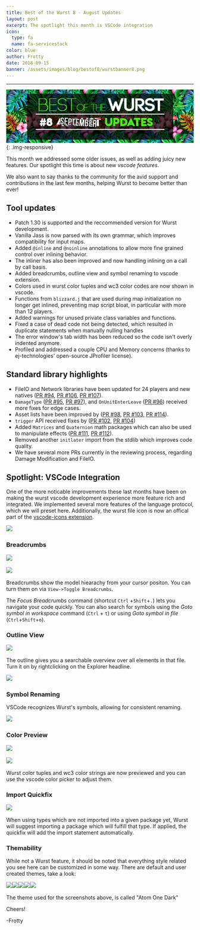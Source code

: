 ```yaml
---
title: Best of the Wurst 8 - August Updates
layout: post
excerpt: The spotlight this month is VSCode integration
icon:
  type: fa
  name: fa-servicestack
color: blue
author: Frotty
date: 2018-09-15
banner: /assets/images/blog/bestof8/wurstbanner8.png
---
```

------

![](/assets/images/blog/bestof8/wurstbanner8.png){: .img-responsive}

This month we addressed some older issues, as well as adding juicy new features. Our spotlight this time is about new *vscode features*.

We also want to say thanks to the community for the avid support and contributions in the last few months, helping Wurst to become better than ever!

Tool updates
---
* Patch 1.30 is supported and the reccommended version for Wurst development.
* Vanilla Jass is now parsed with its own grammar, which improves compatibility for input maps.
* Added `@inline` and `@noinline` annotations to allow more fine grained control over inlining behavior.
* The inliner has also been improved and now handling inlining on a call by call basis.
* Added breadcrumbs, outline view and symbol renaming to vscode extension.
* Colors used in wurst color tuples and wc3 color codes are now shown in vscode.
* Functions from `blizzard.j` that are used during map initialization no longer get inlined, preventing map script bloat, in particular with more than 12 players.
* Added warnings for unused private class variables and functions.
* Fixed a case of dead code not being detected, which resulted in duplicate statements when manually nulling handles
* The error window's tab width has been reduced so the code isn't overly indented anymore.
* Profiled and addressed a couple CPU and Memory concerns (thanks to ej-technologies' open-source JProfiler license).

Standard library highlights
---

* FileIO and Network libraries have been updated for 24 players and new natives ([PR #94](https://github.com/wurstscript/WurstStdlib2/pull/94), [PR #106](https://github.com/wurstscript/WurstStdlib2/pull/106), [PR #107](https://github.com/wurstscript/WurstStdlib2/pull/107)).
* `DamageType` ([PR #95](https://github.com/wurstscript/WurstStdlib2/pull/95), [PR #97](https://github.com/wurstscript/WurstStdlib2/pull/97)), and `OnUnitEnterLeave`  ([PR #96](https://github.com/wurstscript/WurstStdlib2/pull/96))  received more fixes for edge cases.
* Asset lists have been improved by ([PR #98](https://github.com/wurstscript/WurstStdlib2/pull/98), [PR #103](https://github.com/wurstscript/WurstStdlib2/pull/103), [PR #114](https://github.com/wurstscript/WurstStdlib2/pull/114)).
* `trigger` API received fixes by ([PR #102](https://github.com/wurstscript/WurstStdlib2/pull/102), [PR #104](https://github.com/wurstscript/WurstStdlib2/pull/104))
* Added `Matrices` and `Quaternion` math packages which can also be used to manipulate effects ([PR #111](https://github.com/wurstscript/WurstStdlib2/pull/111), [PR #112](https://github.com/wurstscript/WurstStdlib2/pull/112)).
* Removed another `initlater` import from the stdlib which improves code quality.
* We have several more PRs currently in the reviewing process, regarding Damage Modification and FileIO.

Spotlight: VSCode Integration
---

One of the more noticable improvements these last months have been on making the wurst vscode development experience more feature rich and integrated. We implemented several more features of the language protocol, which we will preset here. Additionally, the wurst file icon is now an offical part of the [vscode-icons extension](https://marketplace.visualstudio.com/items?itemName=robertohuertasm.vscode-icons).

![](https://i.imgur.com/AUrSWqt.png)

### Breadcrumbs

![](https://i.imgur.com/6Mj0tIC.png)

![](https://i.imgur.com/fQbsyQi.png)

Breadcrumbs show the model hiearachy from your cursor positon.
You can turn them on via `View->Toggle Breadcrumbs`.

The *Focus Breadcrumbs* command (shortcut `Ctrl` +`Shift`+`.`) lets you navigate your code quickly.
You can also search for symbols using the *Goto symbol in workspace* command (`Ctrl` + `t`) or using *Goto symbol in file* (`Ctrl`+`Shift`+`o`).

### Outline View

![](https://i.imgur.com/M0S88xJ.png)

The outline gives you a searchable overview over all elements in that file. Turn it on by rightclicking on the Explorer headline.

![](https://i.imgur.com/an0TDoP.png)

### Symbol Renaming

VSCode recognizes Wurst's symbols, allowing for consistent renaming.

![](https://i.imgur.com/93MPgE3.gif)

### Color Preview

![](https://i.imgur.com/mpQ0jmd.png)

![](https://i.imgur.com/uCIl2T3.gif)

Wurst color tuples and wc3 color strings are now previewed and you can use the vscode color picker to adjust them.

### Import Quickfix

![](https://i.imgur.com/wHPvvrn.gif)

When using types which are not imported into a given package yet, Wurst will suggest importing a package which will fulfill that type. If applied, the quickfix will add the import statement automatically.

### Themability

While not a Wurst feature, it should be noted that everything style related you see here can be customized in some way. There are default and user created themes, take a look:

![](https://i.imgur.com/xYnqc7L.png)![](https://i.imgur.com/T1Icm60.png)![](https://i.imgur.com/HVT0A5m.png)![](https://i.imgur.com/I0wWnCT.png)![](https://i.imgur.com/kpUzuSc.png)

The theme used for the screenshots above, is called "Atom One Dark"

Cheers!

-Frotty

